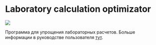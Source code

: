 # Laboratory calculation optimizator

![](https://github.com/timattt/Laboratory-calculations-optimizator/blob/master/TLabEater/src/logo.png)

Программа для упрощения лабораторных расчетов. Больше информации в руководстве пользователя [тут](https://vk.com/doc206857173_536180513?hash=4bfe7327185c1a304b&dl=aaf596575affed5d77).



